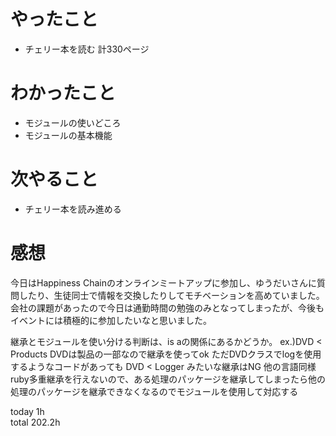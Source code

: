 # やったこと
- チェリー本を読む 計330ページ


# わかったこと
- モジュールの使いどころ
- モジュールの基本機能


# 次やること
- チェリー本を読み進める　

# 感想
今日はHappiness Chainのオンラインミートアップに参加し、ゆうだいさんに質問したり、生徒同士で情報を交換したりしてモチベーションを高めていました。
会社の課題があったので今日は通勤時間の勉強のみとなってしまったが、今後もイベントには積極的に参加したいなと思いました。

継承とモジュールを使い分ける判断は、is aの関係にあるかどうか。
ex.)DVD < Products
DVDは製品の一部なので継承を使ってok
ただDVDクラスでlogを使用するようなコードがあっても
DVD < Logger
みたいな継承はNG
他の言語同様ruby多重継承を行えないので、ある処理のパッケージを継承してしまったら他の処理のパッケージを継承できなくなるのでモジュールを使用して対応する



today 1h  
total 202.2h
